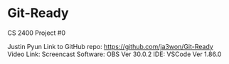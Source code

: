 # Git-Ready
CS 2400 Project #0

Justin Pyun
Link to GitHub repo: https://github.com/ja3won/Git-Ready
Video Link:
Screencast Software: OBS Ver 30.0.2
IDE: VSCode Ver 1.86.0

